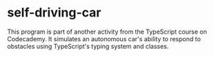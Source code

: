 # self-driving-car
This program is part of another activity from the TypeScript course on Codecademy. It simulates an autonomous car's ability to respond to obstacles using TypeScript's typing system and classes.
